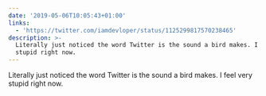 ```yaml
---
date: '2019-05-06T10:05:43+01:00'
links:
  - 'https://twitter.com/iamdevloper/status/1125299817570238465'
description: >-
  Literally just noticed the word Twitter is the sound a bird makes. I feel very
  stupid right now.
---
```

Literally just noticed the word Twitter is the sound a bird makes. I feel very stupid right now. 
